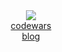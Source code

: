<div align="center">
  <img src="https://github-readme-stats.vercel.app/api/top-langs/?username=charlie-daniels&layout=compact&theme=dracula&hide_title=true&langs_count=6"/>
  <div class="links">
    <div class="codewars"><a href="https://www.codewars.com/users/charlie-daniels">codewars<a></div>
    <div class="blog"><a href="https://charlied030401.wordpress.com/">blog<a></div>
  </div>
</div>  
